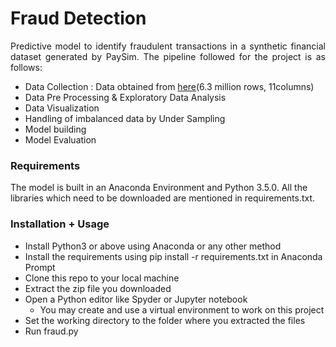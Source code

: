 Fraud Detection 
============================================
<p align="justify">
Predictive model to identify fraudulent transactions in a synthetic financial dataset generated by PaySim. The pipeline followed for the project is as follows:

- Data Collection : Data obtained from [here](https://www.kaggle.com/ntnu-testimon/paysim1 )(6.3 million rows, 11columns)
- Data Pre Processing & Exploratory Data Analysis
- Data Visualization
- Handling of imbalanced data by Under Sampling
- Model building
- Model Evaluation

</p>

### Requirements

<p align="justify">

The model is built in an Anaconda Environment and Python 3.5.0. All the libraries which need to be downloaded are mentioned in requirements.txt.
	
</p>


### Installation + Usage
- Install Python3 or above using Anaconda or any other method
- Install the requirements using pip install -r requirements.txt in Anaconda Prompt
- Clone this repo to your local machine
- Extract the zip file you downloaded
- Open a Python editor like Spyder or Jupyter notebook
	* You may create and use a virtual environment to work on this project
- Set the working directory to the folder where you extracted the files
- Run fraud.py




